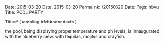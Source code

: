 Date: 2015-03-20
Date: 2015-03-20
Permalink: /20150320
Date: 
Tags: hbvu
Title: POOL PARTY
  
Title:# ( rambling #febbadcedeefc )  
  
the pool, being displaying proper temperature and ph levels, is innaugurated with the blueberry crew. with tequilas, mojitos and crayfish.  
